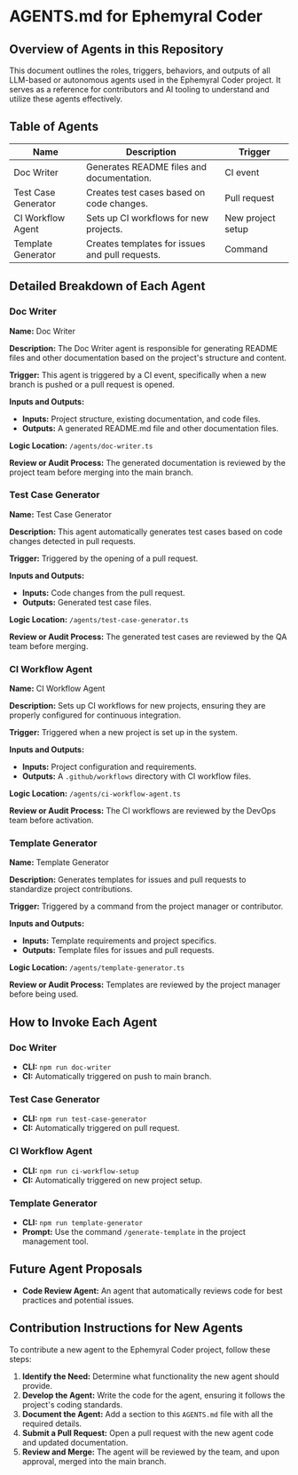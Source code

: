# AGENTS.md for Ephemyral Coder

## Overview of Agents in this Repository

This document outlines the roles, triggers, behaviors, and outputs of all LLM-based or autonomous agents used in the Ephemyral Coder project. It serves as a reference for contributors and AI tooling to understand and utilize these agents effectively.

## Table of Agents

| Name                | Description                                    | Trigger           |
|---------------------|------------------------------------------------|-------------------|
| Doc Writer          | Generates README files and documentation.      | CI event          |
| Test Case Generator | Creates test cases based on code changes.      | Pull request      |
| CI Workflow Agent   | Sets up CI workflows for new projects.         | New project setup |
| Template Generator  | Creates templates for issues and pull requests.| Command           |

## Detailed Breakdown of Each Agent

### Doc Writer

**Name:** Doc Writer

**Description:** The Doc Writer agent is responsible for generating README files and other documentation based on the project's structure and content.

**Trigger:** This agent is triggered by a CI event, specifically when a new branch is pushed or a pull request is opened.

**Inputs and Outputs:**
- **Inputs:** Project structure, existing documentation, and code files.
- **Outputs:** A generated README.md file and other documentation files.

**Logic Location:** `/agents/doc-writer.ts`

**Review or Audit Process:** The generated documentation is reviewed by the project team before merging into the main branch.

### Test Case Generator

**Name:** Test Case Generator

**Description:** This agent automatically generates test cases based on code changes detected in pull requests.

**Trigger:** Triggered by the opening of a pull request.

**Inputs and Outputs:**
- **Inputs:** Code changes from the pull request.
- **Outputs:** Generated test case files.

**Logic Location:** `/agents/test-case-generator.ts`

**Review or Audit Process:** The generated test cases are reviewed by the QA team before merging.

### CI Workflow Agent

**Name:** CI Workflow Agent

**Description:** Sets up CI workflows for new projects, ensuring they are properly configured for continuous integration.

**Trigger:** Triggered when a new project is set up in the system.

**Inputs and Outputs:**
- **Inputs:** Project configuration and requirements.
- **Outputs:** A `.github/workflows` directory with CI workflow files.

**Logic Location:** `/agents/ci-workflow-agent.ts`

**Review or Audit Process:** The CI workflows are reviewed by the DevOps team before activation.

### Template Generator

**Name:** Template Generator

**Description:** Generates templates for issues and pull requests to standardize project contributions.

**Trigger:** Triggered by a command from the project manager or contributor.

**Inputs and Outputs:**
- **Inputs:** Template requirements and project specifics.
- **Outputs:** Template files for issues and pull requests.

**Logic Location:** `/agents/template-generator.ts`

**Review or Audit Process:** Templates are reviewed by the project manager before being used.

## How to Invoke Each Agent

### Doc Writer
- **CLI:** `npm run doc-writer`
- **CI:** Automatically triggered on push to main branch.

### Test Case Generator
- **CLI:** `npm run test-case-generator`
- **CI:** Automatically triggered on pull request.

### CI Workflow Agent
- **CLI:** `npm run ci-workflow-setup`
- **CI:** Automatically triggered on new project setup.

### Template Generator
- **CLI:** `npm run template-generator`
- **Prompt:** Use the command `/generate-template` in the project management tool.

## Future Agent Proposals

- **Code Review Agent:** An agent that automatically reviews code for best practices and potential issues.

## Contribution Instructions for New Agents

To contribute a new agent to the Ephemyral Coder project, follow these steps:

1. **Identify the Need:** Determine what functionality the new agent should provide.
2. **Develop the Agent:** Write the code for the agent, ensuring it follows the project's coding standards.
3. **Document the Agent:** Add a section to this `AGENTS.md` file with all the required details.
4. **Submit a Pull Request:** Open a pull request with the new agent code and updated documentation.
5. **Review and Merge:** The agent will be reviewed by the team, and upon approval, merged into the main branch.
